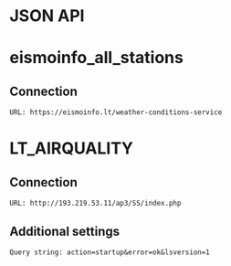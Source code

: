 # JSON API

# eismoinfo_all_stations
## Connection
    URL: https://eismoinfo.lt/weather-conditions-service


# LT_AIRQUALITY
## Connection
    URL: http://193.219.53.11/ap3/SS/index.php
## Additional settings
    Query string: action=startup&error=ok&lsversion=1